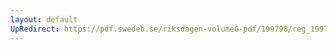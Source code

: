 ```yaml
---
layout: default
UpRedirect: https://pdf.swedeb.se/riksdagen-volumeG-pdf/199798/reg_199798/reg_199798_0217.pdf
---
```

